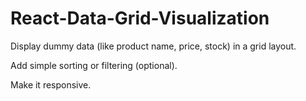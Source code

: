 # React-Data-Grid-Visualization
Display dummy data (like product name, price, stock) in a grid layout.

Add simple sorting or filtering (optional).

Make it responsive.
